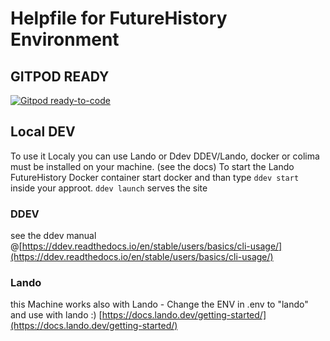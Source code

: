 # Helpfile for FutureHistory  Environment

## GITPOD READY
[![Gitpod ready-to-code](https://img.shields.io/badge/Gitpod-ready--to--code-blue?logo=gitpod)](https://gitpod.io/#https://github.com/bajuku-daniel/D9-gitpod/tree/20221026_ddevGit-HEAD-install)

## Local DEV
To use it Localy you can use Lando or Ddev
DDEV/Lando, docker or colima must be installed on your machine. (see the docs)
To start the Lando FutureHistory Docker container start docker and than type ``ddev start`` inside your approot.
``ddev launch`` serves the site

### DDEV
see the ddev manual @[https://ddev.readthedocs.io/en/stable/users/basics/cli-usage/](https://ddev.readthedocs.io/en/stable/users/basics/cli-usage/)

### Lando
this Machine works also with Lando - Change the ENV in .env to "lando" and use with lando :) [https://docs.lando.dev/getting-started/](https://docs.lando.dev/getting-started/)

